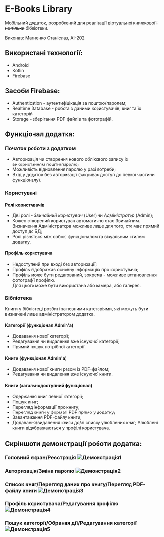 # E-Books Library
Мобільний додаток, розроблений для реалізації віртуальної книжкової <s>і не тільки</s> бібліотеки.  

Виконав: Матненко Станіслав, АІ-202
## Використані технології:
- Android
- Kotlin
- Firebase
## Засоби Firebase:
- Authentication - аутентифіцікація за поштою/паролем;
- Realtime Database - робота з даними користувачів, книг та їх категорій;
- Storage - зберігання PDF-файлів та фотографій.
## Функціонал додатка:
### Початок роботи з додатком
- Авторизація чи створення нового облікового запису із використанням пошти/паролю;
- Можливість відновлення паролю у разі потреби;
- Вхід у додаток без авторизації (закриває доступ до певної частини функціоналу).
### Користувачі
#### Ролі користувачів
- Дві ролі - *Звичайний користувач* (User) чи *Адміністратор* (Admin);
- Кожен створений користувач автоматично стає Звичайним.  
Визначення Адміністратора можливе лише для того, хто має прямий доступ до БД;
- Ролі різняться між собою функціоналом та візуальним стилем додатку.
#### Профіль користувача
- Недоступний при вході без авторизації;
- Профіль відображає основну інформацію про користувача;
- Профіль може бути редагований, зокрема - можливе встановлення фотографії профілю.  
Для цього може бути використана або камера, або галерея.
### Бібліотека
Книги у бібліотеці розбиті за певними категоріями, які можуть бути визначені лише адміністратором додатка.
#### Категорії (функціонал Admin'а)
- Додавання нової категорії;
- Редагування чи видалення вже існуючої категорії;
- Прямий пошук потрібної категорії.
#### Книги (функціонал Admin'а)
- Додавання нової книги разом із PDF-файлом;
- Редагування чи видалення вже існуючої книги.
#### Книги (загальнодоступний функціонал)
- Одержання книг певної категорії;
- Пошук книг;
- Перегляд інформації про книгу;
- Перегляд книги у форматі PDF прямо у додатку;
- Завантаження PDF-файлу книги;
- Додавання/видалення книги до/зі списку улюблених книг;
Улюблені книги відображаються у профілі користувача.
## Скріншоти демонстрації роботи додатка:
### Головний екран/Реєстрація ![Демонстрація1](https://docs.google.com/uc?id=13lLF3TxiZZ-XW5voYYrsCsGXJnyKYiEa)  
### Авторизація/Зміна паролю  ![Демонстрація2](https://docs.google.com/uc?id=1V3Mw43_Ob4XILqBRzW85JL4ngJw3UC_8)  
### Список книг/Перегляд даних про книгу/Перегляд PDF-файлу книги  ![Демонстрація3](https://docs.google.com/uc?id=1TXeyAsHBH-4r4P8O7LzVHUmICizFxTP3)  
### Профіль користувача/Редагування профілю  ![Демонстрація4](https://docs.google.com/uc?id=1faYBhhd4x_foWcTQZKl4wegeW96ThgPv)  
### Пошук категорії/Обрання дії/Редагування категорії  ![Демонстрація5](https://docs.google.com/uc?id=1ENnHHpQkImfkeEtQlN8XP5tT1t5m-Pek)  

